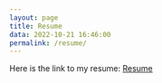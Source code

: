 ```yaml
---
layout: page
title: Resume
data: 2022-10-21 16:46:00
permalink: /resume/
---
```


Here is the link to my resume:
[Resume](https://1drv.ms/b/s!AupMmCRDeRMJtxMiz0VajbJ0LGCi?e=C0NJPd)

